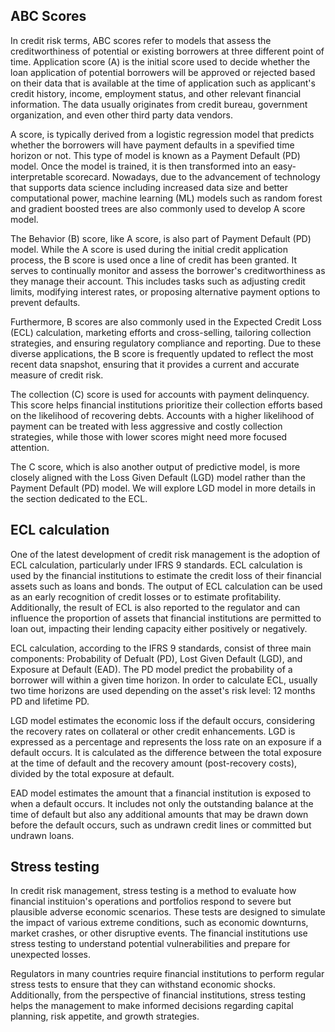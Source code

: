 ## ABC Scores
In credit risk terms, ABC scores refer to models that assess the creditworthiness of potential or existing borrowers at three different point of time. Application score (A) is the initial score used to decide whether the loan application of potential borrowers will be approved or rejected based on their data that is available at the time of application such as applicant's credit history, income, employment status, and other relevant financial information. The data usually originates from credit bureau, government organization, and even other third party data vendors. 

A score, is typically derived from a logistic regression model that predicts whether the borrowers will have payment defaults in a spevified time horizon or not. This type of model is known as a Payment Default (PD) model. Once the model is trained, it is then transformed into an easy-interpretable scorecard. Nowadays, due to the advancement of technology that supports data science including increased data size and better computational power, machine learning (ML) models such as random forest and gradient boosted trees are also commonly used to develop A score model.

The Behavior (B) score, like A score, is also part of Payment Default (PD) model. While the A score is used during the initial credit application process, the B score is used once a line of credit has been granted. It serves to continually monitor and assess the borrower's creditworthiness as they manage their account. This includes tasks such as adjusting credit limits, modifying interest rates, or proposing alternative payment options to prevent defaults.

Furthermore, B scores are also commonly used in the Expected Credit Loss (ECL) calculation, marketing efforts and cross-selling, tailoring collection strategies, and ensuring regulatory compliance and reporting. Due to these diverse applications, the B score is frequently updated to reflect the most recent data snapshot, ensuring that it provides a current and accurate measure of credit risk.

The collection (C) score is used for accounts with payment delinquency. This score helps financial institutions prioritize their collection efforts based on the likelihood of recovering debts. Accounts with a higher likelihood of payment can be treated with less aggressive and costly collection strategies, while those with lower scores might need more focused attention.

The C score, which is also another output of predictive model, is more closely aligned with the Loss Given Default (LGD) model rather than the Payment Default (PD) model. We will explore LGD model in more details in the section dedicated to the ECL.

## ECL calculation
One of the latest development of credit risk management is the adoption of ECL calculation, particularly under IFRS 9 standards. ECL calculation is used by the financial institutions to estimate the credit loss of their financial assets such as loans and bonds. The output of ECL calculation can be used as an early recognition of credit losses or to estimate profitability. Additionally, the result of ECL is also reported to the regulator and can influence the proportion of assets that financial institutions are permitted to loan out, impacting their lending capacity either positively or negatively.

ECL calculation, according to the IFRS 9 standards, consist of three main components: Probability of Defualt (PD), Lost Given Default (LGD), and Exposure at Default (EAD). The PD model predict the probability of a borrower will within a given time horizon. In order to calculate ECL, usually two time horizons are used depending on the asset's risk level: 12 months PD and lifetime PD.

LGD model estimates the economic loss if the default occurs, considering the recovery rates on collateral or other credit enhancements. LGD is expressed as a percentage and represents the loss rate on an exposure if a default occurs. It is calculated as the difference between the total exposure at the time of default and the recovery amount (post-recovery costs), divided by the total exposure at default.

EAD model estimates the amount that a financial institution is exposed to when a default occurs. It includes not only the outstanding balance at the time of default but also any additional amounts that may be drawn down before the default occurs, such as undrawn credit lines or committed but undrawn loans.

## Stress testing
In credit risk management, stress testing is a method to evaluate how financial instituion's operations and portfolios respond to severe but plausible adverse economic scenarios. These tests are designed to simulate the impact of various extreme conditions, such as economic downturns, market crashes, or other disruptive events. The financial institutions use stress testing to understand potential vulnerabilities and prepare for unexpected losses. 

Regulators in many countries require  financial institutions to perform regular stress tests to ensure that they can withstand economic shocks. Additionally, from the perspective of financial institutions, stress testing helps the management to make informed decisions regarding capital planning, risk appetite, and growth strategies.
